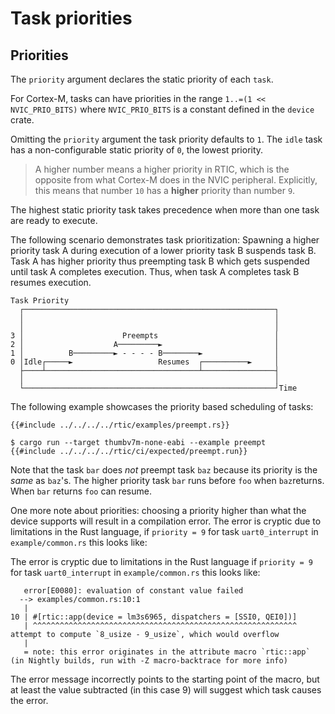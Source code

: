 # Task priorities

## Priorities

The `priority` argument declares the static priority of each `task`.

For Cortex-M, tasks can have priorities in the range `1..=(1 << NVIC_PRIO_BITS)` where `NVIC_PRIO_BITS` is a constant defined in the `device` crate.

Omitting the `priority` argument the task priority defaults to `1`. The `idle` task has a non-configurable static priority of `0`, the lowest priority.

> A higher number means a higher priority in RTIC, which is the opposite from what
> Cortex-M does in the NVIC peripheral.
> Explicitly, this means that number `10` has a **higher** priority than number `9`.

The highest static priority task takes precedence when more than one task are ready to execute.

The following scenario demonstrates task prioritization:
Spawning a higher priority task A during execution of a lower priority task B suspends task B. Task A has higher priority thus preempting task B which gets suspended until task A completes execution. Thus, when task A completes task B resumes execution.

```text
Task Priority
  ┌────────────────────────────────────────────────────────┐
  │                                                        │
  │                                                        │
3 │                      Preempts                          │
2 │                    A─────────►                         │
1 │          B─────────► - - - - B────────►                │
0 │Idle┌─────►                   Resumes  ┌──────────►     │
  ├────┴──────────────────────────────────┴────────────────┤
  │                                                        │
  └────────────────────────────────────────────────────────┘Time
```

The following example showcases the priority based scheduling of tasks:

``` rust,noplayground
{{#include ../../../../rtic/examples/preempt.rs}}
```

``` console
$ cargo run --target thumbv7m-none-eabi --example preempt
{{#include ../../../../rtic/ci/expected/preempt.run}}
```

Note that the task `bar` does *not* preempt task `baz` because its priority is the *same* as `baz`'s. The higher priority task `bar` runs before `foo` when `baz`returns. When `bar` returns `foo` can resume.

One more note about priorities: choosing a priority higher than what the device supports will result in a compilation error. The error is cryptic due to limitations in the Rust language, if `priority = 9` for task `uart0_interrupt` in `example/common.rs` this looks like:

The error is cryptic due to limitations in the Rust language if `priority = 9` for task `uart0_interrupt` in `example/common.rs` this looks like:

```text
   error[E0080]: evaluation of constant value failed
  --> examples/common.rs:10:1
   |
10 | #[rtic::app(device = lm3s6965, dispatchers = [SSI0, QEI0])]
   | ^^^^^^^^^^^^^^^^^^^^^^^^^^^^^^^^^^^^^^^^^^^^^^^^^^^^^^^^^^^ attempt to compute `8_usize - 9_usize`, which would overflow
   |
   = note: this error originates in the attribute macro `rtic::app` (in Nightly builds, run with -Z macro-backtrace for more info)

```

The error message incorrectly points to the starting point of the macro, but at least the value subtracted (in this case 9) will suggest which task causes the error.
